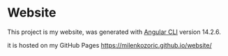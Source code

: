 # Website

This project is my website, was generated with [Angular CLI](https://github.com/angular/angular-cli) version 14.2.6.


it is hosted on my GitHub Pages https://milenkozoric.github.io/website/


